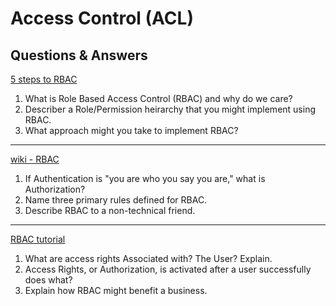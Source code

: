 # Access Control (ACL)

## Questions & Answers

[5 steps to RBAC](https://www.csoonline.com/article/3060780/security/5-steps-to-simple-role-based-access-control.html)

1. What is Role Based Access Control (RBAC) and why do we care?
2. Describer a Role/Permission heirarchy that you might implement using RBAC.
3. What approach might you take to implement RBAC?

---

[wiki - RBAC](https://en.wikipedia.org/wiki/Role-based_access_control)

1. If Authentication is "you are who you say you are," what is Authorization?
2. Name three primary rules defined for RBAC.
3. Describe RBAC to a non-technical friend.

---

[RBAC tutorial](https://www.youtube.com/watch?v=C4NP8Eon3cA)

1. What are access rights Associated with? The User? Explain.
2. Access Rights, or Authorization, is activated after a user successfully does what?
3. Explain how RBAC might benefit a business.
